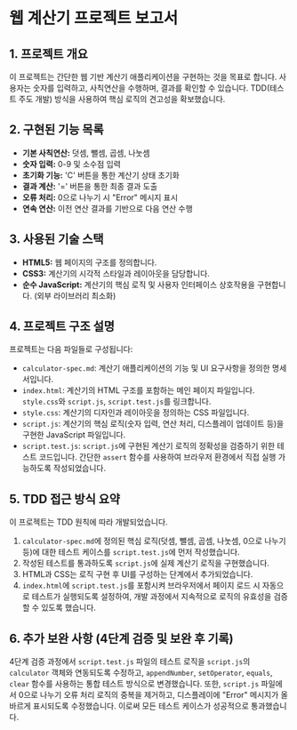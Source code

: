 # 웹 계산기 프로젝트 보고서

## 1. 프로젝트 개요
이 프로젝트는 간단한 웹 기반 계산기 애플리케이션을 구현하는 것을 목표로 합니다. 사용자는 숫자를 입력하고, 사칙연산을 수행하며, 결과를 확인할 수 있습니다. TDD(테스트 주도 개발) 방식을 사용하여 핵심 로직의 견고성을 확보했습니다.

## 2. 구현된 기능 목록
*   **기본 사칙연산:** 덧셈, 뺄셈, 곱셈, 나눗셈
*   **숫자 입력:** 0-9 및 소수점 입력
*   **초기화 기능:** 'C' 버튼을 통한 계산기 상태 초기화
*   **결과 계산:** '=' 버튼을 통한 최종 결과 도출
*   **오류 처리:** 0으로 나누기 시 "Error" 메시지 표시
*   **연속 연산:** 이전 연산 결과를 기반으로 다음 연산 수행

## 3. 사용된 기술 스택
*   **HTML5:** 웹 페이지의 구조를 정의합니다.
*   **CSS3:** 계산기의 시각적 스타일과 레이아웃을 담당합니다.
*   **순수 JavaScript:** 계산기의 핵심 로직 및 사용자 인터페이스 상호작용을 구현합니다. (외부 라이브러리 최소화)

## 4. 프로젝트 구조 설명
프로젝트는 다음 파일들로 구성됩니다:

*   `calculator-spec.md`: 계산기 애플리케이션의 기능 및 UI 요구사항을 정의한 명세서입니다.
*   `index.html`: 계산기의 HTML 구조를 포함하는 메인 페이지 파일입니다. `style.css`와 `script.js`, `script.test.js`를 링크합니다.
*   `style.css`: 계산기의 디자인과 레이아웃을 정의하는 CSS 파일입니다.
*   `script.js`: 계산기의 핵심 로직(숫자 입력, 연산 처리, 디스플레이 업데이트 등)을 구현한 JavaScript 파일입니다.
*   `script.test.js`: `script.js`에 구현된 계산기 로직의 정확성을 검증하기 위한 테스트 코드입니다. 간단한 `assert` 함수를 사용하여 브라우저 환경에서 직접 실행 가능하도록 작성되었습니다.

## 5. TDD 접근 방식 요약
이 프로젝트는 TDD 원칙에 따라 개발되었습니다.
1.  `calculator-spec.md`에 정의된 핵심 로직(덧셈, 뺄셈, 곱셈, 나눗셈, 0으로 나누기 등)에 대한 테스트 케이스를 `script.test.js`에 먼저 작성했습니다.
2.  작성된 테스트를 통과하도록 `script.js`에 실제 계산기 로직을 구현했습니다.
3.  HTML과 CSS는 로직 구현 후 UI를 구성하는 단계에서 추가되었습니다.
4.  `index.html`에 `script.test.js`를 포함시켜 브라우저에서 페이지 로드 시 자동으로 테스트가 실행되도록 설정하여, 개발 과정에서 지속적으로 로직의 유효성을 검증할 수 있도록 했습니다.

## 6. 추가 보완 사항 (4단계 검증 및 보완 후 기록)
4단계 검증 과정에서 `script.test.js` 파일의 테스트 로직을 `script.js`의 `calculator` 객체와 연동되도록 수정하고, `appendNumber`, `setOperator`, `equals`, `clear` 함수를 사용하는 통합 테스트 방식으로 변경했습니다. 또한, `script.js` 파일에서 0으로 나누기 오류 처리 로직의 중복을 제거하고, 디스플레이에 "Error" 메시지가 올바르게 표시되도록 수정했습니다. 이로써 모든 테스트 케이스가 성공적으로 통과했습니다.
